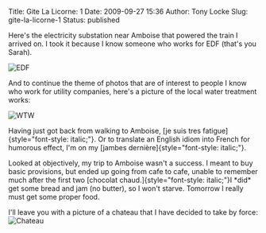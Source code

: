 Title: Gite La Licorne: 1
Date: 2009-09-27 15:36
Author: Tony Locke
Slug: gite-la-licorne-1
Status: published

Here's the electricity substation near Amboise that powered the train I arrived on. I took it because I know someone who works for EDF (that's you Sarah).  

![EDF]({static}/images/2009/edf.png)  

And to continue the theme of photos that are of interest to people I know who work for utility companies, here's a picture of the local water treatment works:  

![WTW]({static}/images/2009/2009-09-27_14_46_11.jpg)  

Having just got back from walking to Amboise, [je suis tres fatigue]{style="font-style: italic;"}. Or to translate an English idiom into French for humorous effect, I'm on my [jambes dernière]{style="font-style: italic;"}.  
  
Looked at objectively, my trip to Amboise wasn't a success. I meant to buy basic provisions, but ended up going from cafe to cafe, unable to remember much after the first two [chocolat chaud.]{style="font-style: italic;"}I \*did\* get some bread and jam (no butter), so I won't starve. Tomorrow I really must get some proper food.  
  
I'll leave you with a picture of a chateau that I have decided to take by force:  
![Chateau]({static}/images/2009/2009-09-27_11_06_01.jpg)
